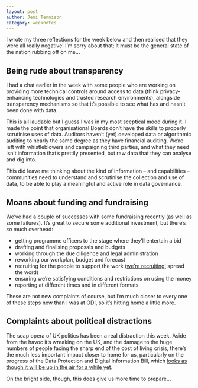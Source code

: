 ```yaml
---
layout: post
author: Jeni Tennison
category: weeknotes
---
```

I wrote my three reflections for the week below and then realised that they were all really negative! I’m sorry about that; it must be the general state of the nation rubbing off on me…


## Being rude about transparency

I had a chat earlier in the week with some people who are working on providing more technical controls around access to data (think privacy-enhancing technologies and trusted research environments), alongside transparency mechanisms so that it’s possible to see what has and hasn’t been done with data.

This is all laudable but I guess I was in my most sceptical mood during it. I made the point that organisational Boards don’t have the skills to properly scrutinise uses of data. Auditors haven’t (yet) developed data or algorithmic auditing to nearly the same degree as they have financial auditing. We’re left with whistleblowers and campaigning third parties, and what they need isn’t information that’s prettily presented, but raw data that they can analyse and dig into.

This did leave me thinking about the kind of information – and capabilities – communities need to understand and scrutinise the collection and use of data, to be able to play a meaningful and active role in data governance.


## Moans about funding and fundraising

We’ve had a couple of successes with some fundraising recently (as well as some failures). It’s great to secure some additional investment, but there’s _so_ much overhead:



* getting programme officers to the stage where they’ll entertain a bid
* drafting and finalising proposals and budgets
* working through the due diligence and legal administration
* reworking our workplan, budget and forecast
* recruiting for the people to support the work ([we’re recruiting!](https://connectedbydata.org/about#jobs) spread the word)
* ensuring we’re satisfying conditions and restrictions on using the money
* reporting at different times and in different formats

These are not new complaints of course, but I’m much closer to every one of these steps now than I was at ODI, so it’s hitting home a little more.


## Complaints about political distractions

The soap opera of UK politics has been a real distraction this week. Aside from the havoc it’s wreaking on the UK, and the damage to the huge numbers of people facing the sharp end of the cost of living crisis, there’s the much less important impact closer to home for us, particularly on the progress of the Data Protection and Digital Information Bill, which [looks as though it will be up in the air for a while yet](https://twitter.com/owenboswarva/status/1583095663515996162).

On the bright side, though, this does give us more time to prepare…
